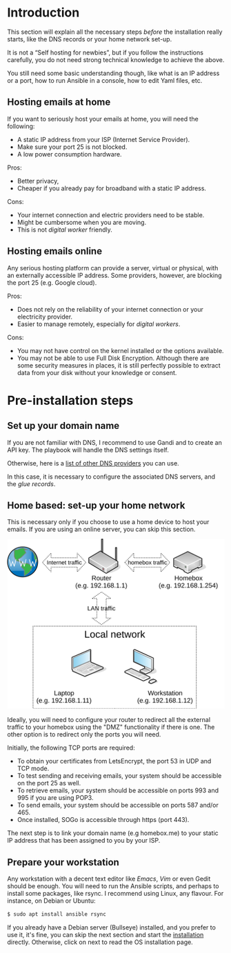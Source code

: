 # Introduction

This section will explain all the necessary steps _before_ the installation really starts, like the DNS records or your
home network set-up.

It is not a “Self hosting for newbies”, but if you follow the instructions carefully, you do not need strong technical
knowledge to achieve the above.

You still need some basic understanding though, like what is an IP address or a port, how to run Ansible in a console,
how to edit Yaml files, etc.


## Hosting emails at home

If you want to seriously host your emails at home, you will need the following:

- A static IP address from your ISP (Internet Service Provider).
- Make sure your port 25 is not blocked.
- A low power consumption hardware.

Pros:

- Better privacy,
- Cheaper if you already pay for broadband with a static IP address.

Cons:

- Your internet connection and electric providers need to be stable.
- Might be cumbersome when you are moving.
- This is not _digital worker_ friendly.


## Hosting emails online

Any serious hosting platform can provide a server, virtual or physical, with an externally accessible IP address. Some
providers, however, are blocking the port 25 (e.g. Google cloud).

Pros:

- Does not rely on the reliability of your internet connection or your electricity provider.
- Easier to manage remotely, especially for _digital workers_.

Cons:

- You may not have control on the kernel installed or the options available.
- You may not be able to use Full Disk Encryption. Although there are some security measures in places, it is still
  perfectly possible to extract data from your disk without your knowledge or consent.


# Pre-installation steps

## Set up your domain name

If you are not familiar with DNS, I recommend to use Gandi and to create an API key. The playbook will handle the DNS
settings itself.

Otherwise, here is a [list of other DNS providers](https://github.com/AnalogJ/lexicon#providers) you can use.

In this case, it is necessary to configure the associated DNS servers, and the _glue records_.

## Home based: set-up your home network

This is necessary only if you choose to use a home device to host your emails. If you are using an online server, you
can skip this section.

![Network setup](img/initial/home-schema.svg)

Ideally, you will need to configure your router to redirect all the external traffic to your homebox using the "DMZ"
functionality if there is one. The other option is to redirect only the ports you will need.

Initially, the following TCP ports are required:

- To obtain your certificates from LetsEncrypt, the port 53 in UDP and TCP mode.
- To test sending and receiving emails, your system should be accessible on the port 25 as well.
- To retrieve emails, your system should be accessible on ports 993 and 995 if you are using POP3.
- To send emails, your system should be accessible on ports 587 and/or 465.
- Once installed, SOGo is accessible through https (port 443).

The next step is to link your domain name (e.g homebox.me) to your static IP address that has been assigned to you by
your ISP.

## Prepare your workstation

Any workstation with a decent text editor like _Emacs_, _Vim_ or even Gedit should be enough. You will need to run the
Ansible scripts, and perhaps to install some packages, like rsync. I recommend using Linux, any flavour. For instance,
on Debian or Ubuntu:

``` sh
$ sudo apt install ansible rsync
```

If you already have a Debian server (Bullseye) installed, and you prefer to use it, it's fine, you can skip the next
section and start the [installation](installation.md) directly. Otherwise, click on next to read the OS installation
page.
